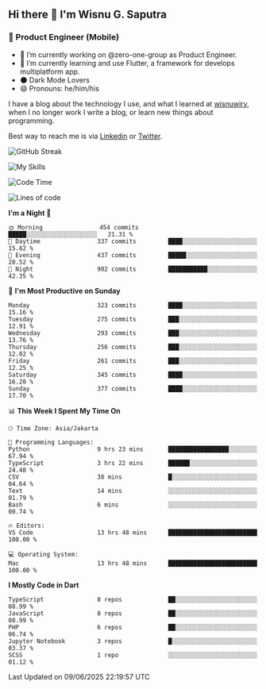 ## Hi there 👋 I'm Wisnu G. Saputra

### :mobile_phone_off: Product Engineer (Mobile)

- 🔭 I’m currently working on @zero-one-group as Product Engineer.
- 🌱 I’m currently learning and use Flutter, a framework for develops multiplatform app.
- 🌑 Dark Mode Lovers
- 😄 Pronouns: he/him/his

I have a blog about the technology I use, and what I learned at [wisnuwiry](https://wisnuwiry.space/), when I no longer work I write a blog, or learn new things about programming.

Best way to reach me is via [Linkedin](https://www.linkedin.com/in/wisnu-saputra/) or [Twitter](https://twitter.com/wisnuwiry).

![GitHub Streak](https://streak-stats.demolab.com?user=wisnuwiry&theme=dark&hide_border=true)

![My Skills](https://skillicons.dev/icons?i=dart,flutter,kotlin,swift,go,js,css,neovim,git,linux&perline=5)

<!--START_SECTION:waka-->
![Code Time](http://img.shields.io/badge/Code%20Time-1%2C926%20hrs%2043%20mins-blue)

![Lines of code](https://img.shields.io/badge/From%20Hello%20World%20I%27ve%20Written-4.0%20million%20lines%20of%20code-blue)

**I'm a Night 🦉** 

```text
🌞 Morning                454 commits         █████░░░░░░░░░░░░░░░░░░░░   21.31 % 
🌆 Daytime                337 commits         ████░░░░░░░░░░░░░░░░░░░░░   15.82 % 
🌃 Evening                437 commits         █████░░░░░░░░░░░░░░░░░░░░   20.52 % 
🌙 Night                  902 commits         ███████████░░░░░░░░░░░░░░   42.35 % 
```
📅 **I'm Most Productive on Sunday** 

```text
Monday                   323 commits         ████░░░░░░░░░░░░░░░░░░░░░   15.16 % 
Tuesday                  275 commits         ███░░░░░░░░░░░░░░░░░░░░░░   12.91 % 
Wednesday                293 commits         ███░░░░░░░░░░░░░░░░░░░░░░   13.76 % 
Thursday                 256 commits         ███░░░░░░░░░░░░░░░░░░░░░░   12.02 % 
Friday                   261 commits         ███░░░░░░░░░░░░░░░░░░░░░░   12.25 % 
Saturday                 345 commits         ████░░░░░░░░░░░░░░░░░░░░░   16.20 % 
Sunday                   377 commits         ████░░░░░░░░░░░░░░░░░░░░░   17.70 % 
```


📊 **This Week I Spent My Time On** 

```text
🕑︎ Time Zone: Asia/Jakarta

💬 Programming Languages: 
Python                   9 hrs 23 mins       █████████████████░░░░░░░░   67.94 % 
TypeScript               3 hrs 22 mins       ██████░░░░░░░░░░░░░░░░░░░   24.48 % 
CSV                      38 mins             █░░░░░░░░░░░░░░░░░░░░░░░░   04.64 % 
Text                     14 mins             ░░░░░░░░░░░░░░░░░░░░░░░░░   01.79 % 
Bash                     6 mins              ░░░░░░░░░░░░░░░░░░░░░░░░░   00.74 % 

🔥 Editors: 
VS Code                  13 hrs 48 mins      █████████████████████████   100.00 % 

💻 Operating System: 
Mac                      13 hrs 48 mins      █████████████████████████   100.00 % 
```

**I Mostly Code in Dart** 

```text
TypeScript               8 repos             ██░░░░░░░░░░░░░░░░░░░░░░░   08.99 % 
JavaScript               8 repos             ██░░░░░░░░░░░░░░░░░░░░░░░   08.99 % 
PHP                      6 repos             ██░░░░░░░░░░░░░░░░░░░░░░░   06.74 % 
Jupyter Notebook         3 repos             █░░░░░░░░░░░░░░░░░░░░░░░░   03.37 % 
SCSS                     1 repo              ░░░░░░░░░░░░░░░░░░░░░░░░░   01.12 % 
```




 Last Updated on 09/06/2025 22:19:57 UTC
<!--END_SECTION:waka-->
